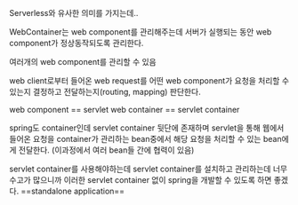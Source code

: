 
Serverless와 유사한 의미를 가지는데..

WebContainer는 web component를 관리해주는데 서버가 실행되는 동안 web component가 정상동작되도록 관리한다.

여러개의 web component를 관리할 수 있음

web client로부터 들어온 web request를 어떤 web component가 요청을 처리할 수 있는지 결정하고 전달하는지(routing, mapping) 판단한다.

web component == servlet
web container == servlet container

spring도 container인데 servlet container 뒷단에 존재하며 servlet을 통해 웹에서 들어온 요청을 container가 관리하는 bean중에서 해당 요청을 처리할 수 있는 bean에게 전달한다. (이과정에서 여러 bean들 간에 협력이 있음)

servlet container를 사용해야하는데 servlet container를 설치하고 관리하는데 너무 수고가 많으니까 이러한
servlet container 없이 spring을 개발할 수 있도록 하면 좋겠다.
==standalone application==
